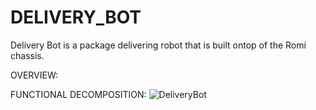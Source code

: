 # DELIVERY_BOT

Delivery Bot is a package delivering robot that is built ontop of the Romi chassis. 

OVERVIEW: 

FUNCTIONAL DECOMPOSITION: 
![DeliveryBot](https://user-images.githubusercontent.com/82124061/168692394-dbfa2c40-cbe9-4166-8a21-4b2a0275124c.png)
